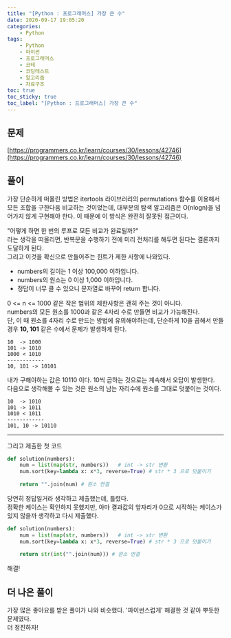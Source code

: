 ```yaml
---
title: "[Python : 프로그래머스] 가장 큰 수"
date: 2020-09-17 19:05:20
categories:
    - Python
tags:
    - Python
    - 파이썬
    - 프로그래머스
    - 코테
    - 코딩테스트
    - 알고리즘
    - 자료구조
toc: true
toc_sticky: true
toc_label: "[Python : 프로그래머스] 가장 큰 수"
---
```


## 문제
[https://programmers.co.kr/learn/courses/30/lessons/42746](https://programmers.co.kr/learn/courses/30/lessons/42746)

## 풀이
가장 단순하게 떠올린 방법은 itertools 라이브러리의 permutations 함수를 이용해서 
모든 조합을 구한다음 비교하는 것이었는데, 대부분의 탐색 알고리즘은 O(nlogn)을 넘어가지 않게 구현해야 한다. 이 때문에 이 방식은 완전히 잘못된 접근이다.  
  
"어떻게 하면 한 번의 루프로 모든 비교가 완료될까?"  
라는 생각을 떠올리면, 반복문을 수행하기 전에 미리 전처리를 해두면 된다는 결론까지 도달하게 된다.  
그리고 이것을 확신으로 만들어주는 힌트가 제한 사항에 나와있다.  
- numbers의 길이는 1 이상 100,000 이하입니다.
- numbers의 원소는 0 이상 1,000 이하입니다.
- 정답이 너무 클 수 있으니 문자열로 바꾸어 return 합니다.

0 <= n <= 1000 같은 작은 범위의 제한사항은 괜히 주는 것이 아니다.  
numbers의 모든 원소를 1000과 같은 4자리 수로 만들면 비교가 가능해진다.  
단, 이 때 원소를 4자리 수로 만드는 방법에 유의해야하는데, 단순하게 10을 곱해서 만들 경우 
**10, 101** 같은 수에서 문제가 발생하게 된다. 
```
10  -> 1000
101 -> 1010
1000 < 1010
------------
10, 101 -> 10101
```

내가 구해야하는 값은 10110 이다. 10씩 곱하는 것으로는 계속해서 오답이 발생한다.  
다음으로 생각해볼 수 있는 것은 원소의 남는 자리수에 원소를 그대로 덧붙이는 것이다.  
```
10  -> 1010
101 -> 1011
1010 < 1011
------------
101, 10 -> 10110
```
---
그리고 제출한 첫 코드
```python
def solution(numbers):
    num = list(map(str, numbers))   # int -> str 변환
    num.sort(key=lambda x: x*3, reverse=True) # str * 3 으로 덧붙이기
    
    return "".join(num) # 원소 연결
```
당연히 정답일거라 생각하고 제출했는데, 틀렸다.  
정확한 케이스는 확인하지 못했지만, 아마 결과값의 앞자리가 0으로 시작하는 케이스가 있지 않을까 생각하고 다시 제출했다.  
```python
def solution(numbers):
    num = list(map(str, numbers))   # int -> str 변환
    num.sort(key=lambda x: x*3, reverse=True) # str * 3 으로 덧붙이기
    
    return str(int("".join(num))) # 원소 연결
```
해결!
  
## 더 나은 풀이
가장 많은 좋아요를 받은 풀이가 나와 비슷했다. '파이썬스럽게' 해결한 것 같아 뿌듯한 문제였다.  
더 정진하자!  